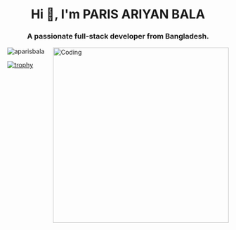 <h1 align="center">Hi 👋, I'm PARIS ARIYAN BALA</h1>
<h3 align="center">A passionate full-stack developer from Bangladesh.</h3>
<img align="right" alt="Coding" width="400" src="https://cdn.dribbble.com/users/1162077/screenshots/3848914/programmer.gif" />

<p align="left"> <img src="https://komarev.com/ghpvc/?username=aparisbala&label=Profile%20views&color=0e75b6&style=flat" alt="aparisbala" /> </p>

[![trophy](https://github-profile-trophy.vercel.app/?username=aparisbala)](https://github.com/ryo-ma/github-profile-trophy)
